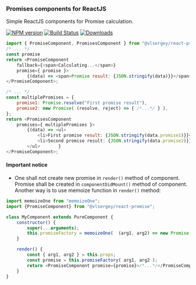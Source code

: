 ### Promises components for ReactJS

Simple ReactJS components for Promise calculation.

[![NPM version][npm-image]][npm-url]
[![Build Status][travis-image]][travis-url]
[![Downloads][downloads-image]][downloads-url]

```javascript
import { PromiseComponent, PromisesComponent } from "@vlsergey/react-promise";
/* ... */
const promise
return <PromiseComponent
    fallback={<span>Calculating...</span>}
	promise={ promise }>
		{(data) => <span>Promise result: {JSON.stringify(data)}}</span>}
</PromiseComponent>;

/* ... */
const multiplePromises = {
	promise1: Promise.resolve("First promise result"),
	promise2: new Promise( (resolve, reject) => { /*...*/ } ),
};
return <PromisesComponent
	promises={ multiplePromises }>
		{(data) => <ul>
			<li>First promise result: {JSON.stringify(data.promise1)}}</li>
			<li>Second promise result: {JSON.stringify(data.promise2)}}</li>
		</ul>		}
</PromiseComponent>;
```

#### Important notice
* One shall not create new promise in `render()` method of component. Promise shall be created in `componentDidMount()` method of component. Another way is to use memoize function in `render()` method:

```javascript
import memoizeOne from "memoizeOne";
import {PromiseComponent} from "@vlsergey/react-promise";

class MyComponent extends PureComponent {
	constructor() {
		super(...arguments);
		this.promiseFactory = memoizeOne(  (arg1, arg2) => new Promise( /*...*/ )  );
	}

	render() {
		const { arg1, arg2 } = this.props;
		const promise = this.promiseFactory( arg1, arg2 );
		return <PromiseComponent promise={promise}>/*...*/</PromiseComponent>;
	}
}
```

[npm-image]: https://img.shields.io/npm/v/@vlsergey/react-promise.svg?style=flat-square
[npm-url]: https://npmjs.org/package/@vlsergey/react-promise
[travis-image]: https://travis-ci.org/vlsergey/react-promise.svg?branch=master
[travis-url]: https://travis-ci.org/vlsergey/react-promise
[downloads-image]: http://img.shields.io/npm/dm/@vlsergey/react-promise.svg?style=flat-square
[downloads-url]: https://npmjs.org/package/@vlsergey/react-promise
